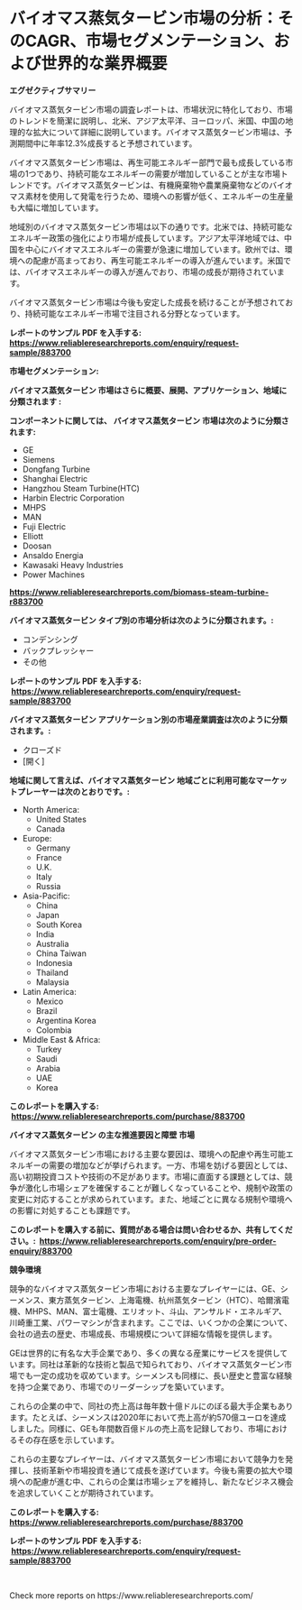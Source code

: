 <p><h1>バイオマス蒸気タービン市場の分析：そのCAGR、市場セグメンテーション、および世界的な業界概要</h1></p><p><strong>エグゼクティブサマリー</strong></p>
<p><p>バイオマス蒸気タービン市場の調査レポートは、市場状況に特化しており、市場のトレンドを簡潔に説明し、北米、アジア太平洋、ヨーロッパ、米国、中国の地理的な拡大について詳細に説明しています。バイオマス蒸気タービン市場は、予測期間中に年率12.3%成長すると予想されています。</p><p>バイオマス蒸気タービン市場は、再生可能エネルギー部門で最も成長している市場の1つであり、持続可能なエネルギーの需要が増加していることが主な市場トレンドです。バイオマス蒸気タービンは、有機廃棄物や農業廃棄物などのバイオマス素材を使用して発電を行うため、環境への影響が低く、エネルギーの生産量も大幅に増加しています。</p><p>地域別のバイオマス蒸気タービン市場は以下の通りです。北米では、持続可能なエネルギー政策の強化により市場が成長しています。アジア太平洋地域では、中国を中心にバイオマスエネルギーの需要が急速に増加しています。欧州では、環境への配慮が高まっており、再生可能エネルギーの導入が進んでいます。米国では、バイオマスエネルギーの導入が進んでおり、市場の成長が期待されています。</p><p>バイオマス蒸気タービン市場は今後も安定した成長を続けることが予想されており、持続可能なエネルギー市場で注目される分野となっています。</p></p>
<p><strong>レポートのサンプル PDF を入手する: <a href="https://www.reliableresearchreports.com/enquiry/request-sample/883700">https://www.reliableresearchreports.com/enquiry/request-sample/883700</a></strong></p>
<p><strong>市場セグメンテーション:</strong></p>
<p><strong> バイオマス蒸気タービン 市場はさらに概要、展開、アプリケーション、地域に分類されます :</strong></p>
<p><strong>コンポーネントに関しては、 バイオマス蒸気タービン 市場は次のように分類されます: &nbsp;</strong></p>
<p><ul><li>GE</li><li>Siemens</li><li>Dongfang Turbine</li><li>Shanghai Electric</li><li>Hangzhou Steam Turbine(HTC)</li><li>Harbin Electric Corporation</li><li>MHPS</li><li>MAN</li><li>Fuji Electric</li><li>Elliott</li><li>Doosan</li><li>Ansaldo Energia</li><li>Kawasaki Heavy Industries</li><li>Power Machines</li></ul></p>
<p><strong><a href="https://www.reliableresearchreports.com/biomass-steam-turbine-r883700">https://www.reliableresearchreports.com/biomass-steam-turbine-r883700</a></strong></p>
<p><strong> バイオマス蒸気タービン タイプ別の市場分析は次のように分類されます。:</strong></p>
<p><ul><li>コンデンシング</li><li>バックプレッシャー</li><li>その他</li></ul></p>
<p><strong>レポートのサンプル PDF を入手する: &nbsp;<a href="https://www.reliableresearchreports.com/enquiry/request-sample/883700">https://www.reliableresearchreports.com/enquiry/request-sample/883700</a></strong></p>
<p><strong> バイオマス蒸気タービン アプリケーション別の市場産業調査は次のように分類されます。:</strong></p>
<p><ul><li>クローズド</li><li>[開く]</li></ul></p>
<p><strong>地域に関して言えば、バイオマス蒸気タービン 地域ごとに利用可能なマーケットプレーヤーは次のとおりです。:</strong></p>
<p><ul>
    <li>
        North America:
        <ul>
            <li>United States</li>
            <li>Canada</li>
        </ul>
    </li>
    <li>
        Europe:
        <ul>
            <li>Germany</li>
            <li>France</li>
            <li>U.K.</li>
            <li>Italy</li>
            <li>Russia</li>
        </ul>
    </li>
    <li>
        Asia-Pacific:
        <ul>
            <li>China</li>
            <li>Japan</li>
            <li>South Korea</li>
            <li>India</li>
            <li>Australia</li>
            <li>China Taiwan</li>
            <li>Indonesia</li>
            <li>Thailand</li>
            <li>Malaysia</li>
        </ul>
    </li>
    <li>
        Latin America:
        <ul>
            <li>Mexico</li>
            <li>Brazil</li>
            <li>Argentina Korea</li>
            <li>Colombia</li>
        </ul>
    </li>
    <li>
        Middle East & Africa:
        <ul>
            <li>Turkey</li>
            <li>Saudi</li>
            <li>Arabia</li>
            <li>UAE</li>
            <li>Korea</li>
        </ul>
    </li>
    </ul></p>
<p><strong>このレポートを購入する: &nbsp;<a href="https://www.reliableresearchreports.com/purchase/883700">https://www.reliableresearchreports.com/purchase/883700</a></strong></p>
<p><strong>バイオマス蒸気タービン の主な推進要因と障壁 市場</strong></p>
<p><p>バイオマス蒸気タービン市場における主要な要因は、環境への配慮や再生可能エネルギーの需要の増加などが挙げられます。一方、市場を妨げる要因としては、高い初期投資コストや技術の不足があります。市場に直面する課題としては、競争が激化し市場シェアを確保することが難しくなっていることや、規制や政策の変更に対応することが求められています。また、地域ごとに異なる規制や環境への影響に対処することも課題です。</p></p>
<p><strong>このレポートを購入する前に、質問がある場合は問い合わせるか、共有してください。:&nbsp; <a href="https://www.reliableresearchreports.com/enquiry/pre-order-enquiry/883700">https://www.reliableresearchreports.com/enquiry/pre-order-enquiry/883700</a></strong></p>
<p><strong>競争環境</strong></p>
<p><p>競争的なバイオマス蒸気タービン市場における主要なプレイヤーには、GE、シーメンス、東方蒸気タービン、上海電機、杭州蒸気タービン（HTC）、哈爾濱電機、MHPS、MAN、富士電機、エリオット、斗山、アンサルド・エネルギア、川崎重工業、パワーマシンが含まれます。ここでは、いくつかの企業について、会社の過去の歴史、市場成長、市場規模について詳細な情報を提供します。</p><p>GEは世界的に有名な大手企業であり、多くの異なる産業にサービスを提供しています。同社は革新的な技術と製品で知られており、バイオマス蒸気タービン市場でも一定の成功を収めています。シーメンスも同様に、長い歴史と豊富な経験を持つ企業であり、市場でのリーダーシップを築いています。</p><p>これらの企業の中で、同社の売上高は毎年数十億ドルにのぼる最大手企業もあります。たとえば、シーメンスは2020年において売上高が約570億ユーロを達成しました。同様に、GEも年間数百億ドルの売上高を記録しており、市場におけるその存在感を示しています。</p><p>これらの主要なプレイヤーは、バイオマス蒸気タービン市場において競争力を発揮し、技術革新や市場投資を通じて成長を遂げています。今後も需要の拡大や環境への配慮が進む中、これらの企業は市場シェアを維持し、新たなビジネス機会を追求していくことが期待されています。</p></p>
<p><strong>このレポートを購入する: &nbsp; <a href="https://www.reliableresearchreports.com/purchase/883700">https://www.reliableresearchreports.com/purchase/883700</a></strong></p>
<p><strong>レポートのサンプル PDF を入手する: &nbsp;<a href="https://www.reliableresearchreports.com/enquiry/request-sample/883700">https://www.reliableresearchreports.com/enquiry/request-sample/883700</a></strong><strong></strong></p>
<p>&nbsp;</p>
<p>Check more reports on https://www.reliableresearchreports.com/</p>